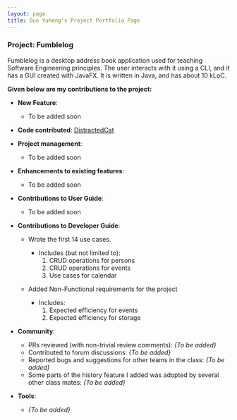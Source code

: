 ```yaml
---
layout: page
title: Guo Yuheng's Project Portfolio Page
---
```


### Project: Fumblelog

Fumblelog is a desktop address book application used for teaching Software Engineering principles. The user interacts with it using a CLI, and it has a GUI created with JavaFX. It is written in Java, and has about 10 kLoC.

**Given below are my contributions to the project:**

* **New Feature**: 

    * To be added soon

* **Code contributed**: [DistractedCat](https://nus-cs2103-ay2324s1.github.io/tp-dashboard/?search=distractedcat&breakdown=true)
* **Project management**:
    * To be added soon

* **Enhancements to existing features**:
    * To be added soon


* **Contributions to User Guide**:
    * To be added soon

* **Contributions to Developer Guide**:
    * Wrote the first 14 use cases.
        * Includes (but not limited to):
          1. CRUD operations for persons
          2. CRUD operations for events
          3. Use cases for calendar
          
    * Added Non-Functional requirements for the project
        * Includes:
          1. Expected efficiency for events
          2. Expected efficiency for storage
            
* **Community**:
  * PRs reviewed (with non-trivial review comments): *{To be added}*
  * Contributed to forum discussions: *{To be added}*
  * Reported bugs and suggestions for other teams in the class: *{To be added}*
  * Some parts of the history feature I added was adopted by several other class mates: *{To be added}*

* **Tools**:
  * *{To be added}*
